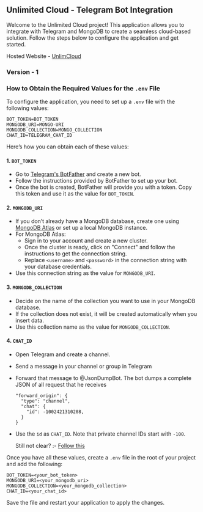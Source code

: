 
## Unlimited Cloud - Telegram Bot Integration

Welcome to the Unlimited Cloud project! This application allows you to integrate with Telegram and MongoDB to create a seamless cloud-based solution. Follow the steps below to configure the application and get started.

Hosted Website - [UnlimCloud](https://unlimited-photos-cloud-storage.vercel.app)

### Version - 1

### How to Obtain the Required Values for the `.env` File

To configure the application, you need to set up a `.env` file with the following values:

```
BOT_TOKEN=BOT_TOKEN
MONGODB_URI=MONGO-URI
MONGODB_COLLECTION=MONGO_COLLECTION
CHAT_ID=TELEGRAM_CHAT_ID
```

Here’s how you can obtain each of these values:

#### 1. `BOT_TOKEN`
- Go to [Telegram's BotFather](https://t.me/botfather) and create a new bot.
- Follow the instructions provided by BotFather to set up your bot.
- Once the bot is created, BotFather will provide you with a token. Copy this token and use it as the value for `BOT_TOKEN`.

#### 2. `MONGODB_URI`
- If you don’t already have a MongoDB database, create one using [MongoDB Atlas](https://www.mongodb.com/cloud/atlas) or set up a local MongoDB instance.
- For MongoDB Atlas:
    - Sign in to your account and create a new cluster.
    - Once the cluster is ready, click on "Connect" and follow the instructions to get the connection string.
    - Replace `<username>` and `<password>` in the connection string with your database credentials.
- Use this connection string as the value for `MONGODB_URI`.

#### 3. `MONGODB_COLLECTION`
- Decide on the name of the collection you want to use in your MongoDB database.
- If the collection does not exist, it will be created automatically when you insert data.
- Use this collection name as the value for `MONGODB_COLLECTION`.

#### 4. `CHAT_ID`
- Open Telegram and create a channel.
- Send a message in your channel or group in Telegram  
- Forward that message to @JsonDumpBot. 
  The bot dumps a complete JSON of all request that he receives

    ```
    "forward_origin": {
      "type": "channel",
      "chat": {
        "id": -1002421310208,
      }
    }
    ```
- Use the `id` as `CHAT_ID`. Note that private channel IDs start with `-100`.



  Still not clear? :- [Follow this](https://neliosoftware.com/content/help/how-do-i-get-the-channel-id-in-telegram/)


Once you have all these values, create a `.env` file in the root of your project and add the following:

```
BOT_TOKEN=<your_bot_token>
MONGODB_URI=<your_mongodb_uri>
MONGODB_COLLECTION=<your_mongodb_collection>
CHAT_ID=<your_chat_id>
```

Save the file and restart your application to apply the changes.